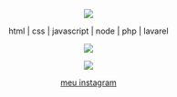 <p align="center">  
<img src="https://i.pinimg.com/originals/b6/2b/d6/b62bd653a5ea86726d1b28b9cfc9916d.gif">
</p>
<p align="center">
html | css | javascript | node | php | lavarel
  <p align="center">
  <img src="https://komarev.com/ghpvc/?username=hodlucjk&color=gray"/>
 </p>
<p align="center">
  <img src="https://discord.c99.nl/widget/theme-4/295409557419720704.png"/>
</p>
<p align="center">
    <a href="instagram.com/_lucca111">meu instagram</a>

